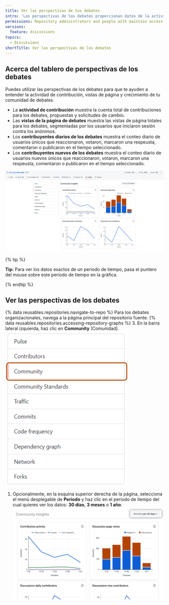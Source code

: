 ```yaml
---
title: Ver las perspectivas de tus debates
intro: 'Las perspectivas de los debates proporcionan datos de la actividad, vistas y contribuciones de los mismos.'
permissions: Repository administrators and people with maintain access to a repository can view the insights dashboard for discussions in that repository. Repository administrators and people with maintain access to the source repository for organization discussions can view the insights dashboard for discussions in that organization.
versions:
  feature: discussions
topics:
  - Discussions
shortTitle: Ver las perspectivas de los debates
---
```


## Acerca del tablero de perspectivas de los debates

Puedes utilizar las perspectivas de los debates para que te ayuden a entender la actividad de contribución, vistas de página y crecimiento de tu comunidad de debates.
- La **actividad de contribución** muestra la cuenta total de contribuciones para los debates, propuestas y solicitudes de cambio.
- Las **vistas de la página de debates** muestra las vistas de página totales para los debates, segmentadas por los usuarios que iniciaron sesión contra los anónimos.
- Los **contribuyentes diarios de los debates** muestra el conteo diario de usuarios únicos que reaccionaron, votaron, marcaron una respeusta, comentaron o publicaron en el tiempo seleccionado.
- Los **contribuyentes nuevos de los debates** muestra el conteo diario de usuarios nuevos únicos que reaccionaron, votaron, marcaron una respeusta, comentaron o publicaron en el tiempo seleccionado.

![Captura de pantalla del tablero de debates](/assets/images/help/discussions/discussions-dashboard.png)

{% tip %}

**Tip:** Para ver los datos exactos de un periodo de tiempo, pasa el puntero del mouse sobre este periodo de tiempo en la gráfica.

{% endtip %}

## Ver las perspectivas de los debates

{% data reusables.repositories.navigate-to-repo %} Para los debates organizacionales, navega a la página principal del repositorio fuente.
{% data reusables.repositories.accessing-repository-graphs %}
3. En la barra lateral izquierda, haz clic en **Community** (Comunidad). ![Captura de pantalla de la pestaña "Comunidad" en l barra lateral izquierda](/assets/images/help/graphs/graphs-sidebar-community-tab.png)
1. Opcionalmente, en la esquina superior derecha de la página, selecciona el menú desplegable de **Periodo** y haz clic en el periodo de tiempo del cual quieres ver los datos: **30 días**, **3 meses** o **1 año**. ![Captura de pantalla del selector de fechas para las perspectivas de los debates](/assets/images/help/discussions/discussions-dashboard-date-selctor.png)
